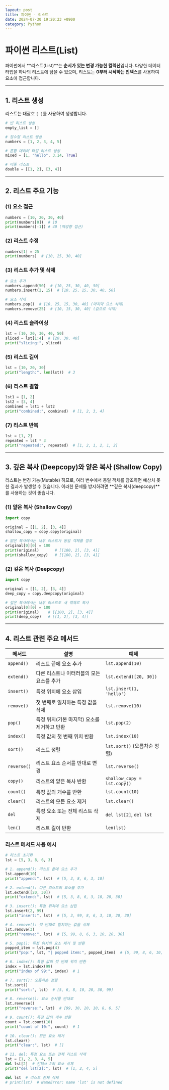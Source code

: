 ```yaml
---
layout: post
title: 파이썬 - 리스트
date: 2024-07-30 19:20:23 +0900
category: Python
---
```

# 파이썬 리스트(List)

파이썬에서 **리스트(List)**는 **순서가 있는 변경 가능한 컬렉션**입니다. 다양한 데이터 타입을 하나의 리스트에 담을 수 있으며, 리스트는 **0부터 시작하는 인덱스**를 사용하여 요소에 접근합니다.

---

## 1. 리스트 생성
리스트는 대괄호 `[ ]`를 사용하여 생성합니다.

```python
# 빈 리스트 생성
empty_list = []

# 정수형 리스트 생성
numbers = [1, 2, 3, 4, 5]

# 혼합 데이터 타입 리스트 생성
mixed = [1, "hello", 3.14, True]

# 이중 리스트
double = [[1, 2], [3, 4]]
```

---

## 2. 리스트 주요 기능

### (1) 요소 접근
```python
numbers = [10, 20, 30, 40]
print(numbers[0])  # 10
print(numbers[-1]) # 40 (역방향 접근)
```

### (2) 리스트 수정
```python
numbers[1] = 25
print(numbers)  # [10, 25, 30, 40]
```

### (3) 리스트 추가 및 삭제
```python
# 요소 추가
numbers.append(50)  # [10, 25, 30, 40, 50]
numbers.insert(2, 15)  # [10, 25, 15, 30, 40, 50]

# 요소 삭제
numbers.pop()  # [10, 25, 15, 30, 40] (마지막 요소 삭제)
numbers.remove(25)  # [10, 15, 30, 40] (값으로 삭제)
```

### (4) 리스트 슬라이싱

```python
lst = [10, 20, 30, 40, 50]
sliced = lst[1:4]  # [20, 30, 40]
print("slicing:", sliced)
```

### (5) 리스트 길이
```python
lst = [10, 20, 30]
print("length:", len(lst))  # 3
```

### (6) 리스트 결합
```python
lst1 = [1, 2]
lst2 = [3, 4]
combined = lst1 + lst2
print("combined:", combined)  # [1, 2, 3, 4]
```

### (7) 리스트 반복
```python
lst = [1, 2]
repeated = lst * 3
print("repeated:", repeated)  # [1, 2, 1, 2, 1, 2]
```

---

## 3. 깊은 복사 (Deepcopy)와 얕은 복사 (Shallow Copy)

리스트는 변경 가능(Mutable) 하므로, 여러 변수에서 동일 객체를 참조하면 예상치 못한 결과가 발생할 수 있습니다.
이러한 문제를 방지하려면 **깊은 복사(deepcopy)**를 사용하는 것이 좋습니다.

### (1) 얕은 복사 (Shallow Copy)

```python
import copy

original = [[1, 2], [3, 4]]
shallow_copy = copy.copy(original)

# 얕은 복사에서는 내부 리스트가 동일 객체를 참조
original[0][0] = 100
print(original)       # [[100, 2], [3, 4]]
print(shallow_copy)   # [[100, 2], [3, 4]]
```

### (2) 깊은 복사 (Deepcopy)

```python
import copy

original = [[1, 2], [3, 4]]
deep_copy = copy.deepcopy(original)

# 깊은 복사에서는 내부 리스트도 새 객체로 복사
original[0][0] = 100
print(original)    # [[100, 2], [3, 4]]
print(deep_copy)   # [[1, 2], [3, 4]]
```

---

## 4. 리스트 관련 주요 메서드

| 메서드         | 설명                                  | 예제                             |
|----------------|--------------------------------------|---------------------------------|
| `append()`     | 리스트 끝에 요소 추가                  | `lst.append(10)`                |
| `extend()`     | 다른 리스트나 이터러블의 모든 요소를 추가   | `lst.extend([20, 30])`          |
| `insert()`     | 특정 위치에 요소 삽입                  | `lst.insert(1, 'hello')`        |
| `remove()`     | 첫 번째로 일치하는 특정 값을 삭제        | `lst.remove(10)`                |
| `pop()`        | 특정 위치(기본 마지막) 요소를 제거하고 반환  | `lst.pop(2)`                    |
| `index()`      | 특정 값의 첫 번째 위치 반환             | `lst.index(10)`                 |
| `sort()`       | 리스트 정렬                           | `lst.sort()` (오름차순 정렬)     |
| `reverse()`    | 리스트 요소 순서를 반대로 변경           | `lst.reverse()`                 |
| `copy()`       | 리스트의 얕은 복사 반환               | `shallow_copy = lst.copy()`     |
| `count()`      | 특정 값의 개수를 반환                 | `lst.count(10)`                 |
| `clear()`      | 리스트의 모든 요소 제거               | `lst.clear()`                   |
| `del`          | 특정 요소 또는 전체 리스트 삭제         | `del lst[2]`, `del lst`         |
| `len()`        | 리스트 길이 반환                      | `len(lst)`                      |

### 리스트 메서드 사용 예시
```python
# 리스트 초기화
lst = [5, 3, 8, 6, 3]

# 1. append(): 리스트 끝에 요소 추가
lst.append(10)
print("append:", lst)  # [5, 3, 8, 6, 3, 10]

# 2. extend(): 다른 리스트의 요소를 추가
lst.extend([20, 30])
print("extend:", lst)  # [5, 3, 8, 6, 3, 10, 20, 30]

# 3. insert(): 특정 위치에 요소 삽입
lst.insert(2, 99)
print("insert:", lst)  # [5, 3, 99, 8, 6, 3, 10, 20, 30]

# 4. remove(): 첫 번째로 일치하는 값을 삭제
lst.remove(3)
print("remove:", lst)  # [5, 99, 8, 6, 3, 10, 20, 30]

# 5. pop(): 특정 위치의 요소 제거 및 반환
popped_item = lst.pop(4)
print("pop:", lst, "| popped item:", popped_item)  # [5, 99, 8, 6, 10, 20, 30] | popped item: 3

# 6. index(): 특정 값의 첫 번째 위치 반환
index = lst.index(99)
print("index of 99:", index)  # 1

# 7. sort(): 오름차순 정렬
lst.sort()
print("sort:", lst)  # [5, 6, 8, 10, 20, 30, 99]

# 8. reverse(): 요소 순서를 반대로
lst.reverse()
print("reverse:", lst)  # [99, 30, 20, 10, 8, 6, 5]

# 9. count(): 특정 값의 개수 반환
count = lst.count(10)
print("count of 10:", count)  # 1

# 10. clear(): 모든 요소 제거
lst.clear()
print("clear:", lst)  # []

# 11. del: 특정 요소 또는 전체 리스트 삭제
lst = [1, 2, 3, 4, 5]
del lst[2]  # 인덱스 2의 요소 삭제
print("del lst[2]:", lst)  # [1, 2, 4, 5]

del lst  # 리스트 전체 삭제
# print(lst)  # NameError: name 'lst' is not defined
```